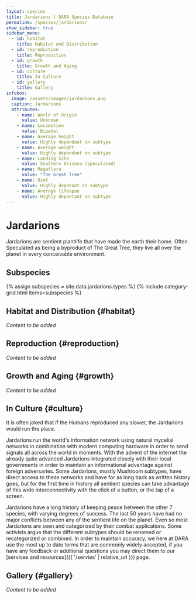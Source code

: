 ```yaml
---
layout: species
title: Jardarions | DARA Species Database
permalink: /species/jardarions/
show_sidebar: true
sidebar_menu:
  - id: habitat
    title: Habitat and Distribution
  - id: reproduction
    title: Reproduction
  - id: growth
    title: Growth and Aging
  - id: culture
    title: In Culture
  - id: gallery
    title: Gallery
infobox:
  image: /assets/images/jardarions.png
  caption: Jardarions
  attributes:
    - name: World of Origin
      value: Unknown
    - name: Locomotion
      value: Bipedal
    - name: Average height
      value: Highly dependant on subtype
    - name: Average weight
      value: Highly dependant on subtype
    - name: Landing Site
      value: Southern Arizona (speculated)
    - name: Megaflora
      value: "The Great Tree"
    - name: Diet
      value: Highly depenant on subtype
    - name: Average lifespan
      value: Highly depentant on subtype
---
```


# Jardarions

Jardarions are sentient plantlife that have made the earth their home. Often Speculated as being a byproduct of The Great Tree, they live all over the planet in every conceivable environment.

## Subspecies

{% assign subspecies = site.data.jardarions.types %}
{% include category-grid.html items=subspecies %}

## Habitat and Distribution {#habitat}

*Content to be added*

## Reproduction {#reproduction}

*Content to be added*

## Growth and Aging {#growth}

*Content to be added*

## In Culture {#culture}

It is often joked that if the Humans reproduced any slower, the Jardarions would run the place. 

Jardarions run the world's information network using natural mycelial networks in combination with modern computing hardware in order to send signals all across the world in moments. With the advent of the internet the already quite advanced Jardarions integrated closely with their local governments in order to maintain an informational advantage against foreign adversaries. Some Jardarions, mostly Mushroom subtypes, have direct access to these networks and have for as long back as written history goes, but for the first time in history all sentient species can take advantage of this wide interconnectivity with the click of a button, or the tap of a screen.

Jardarions have a long history of keeping peace between the other 7 species, with varying degrees of success. The last 50 years have had no major conflicts between any of the sentient life on the planet. Even so most Jardarions are seen and categorized by their combat applications. Some activists argue that the different subtypes should be renamed or recategorized or combined. In order to maintain accuracy, we here at DARA use the most up to date terms that are commonly widely accepted, if you have any feedback or additional questions you may direct them to our [services and resources]({{ '/servies' | relative_url }}) page.

## Gallery {#gallery}

*Content to be added*
